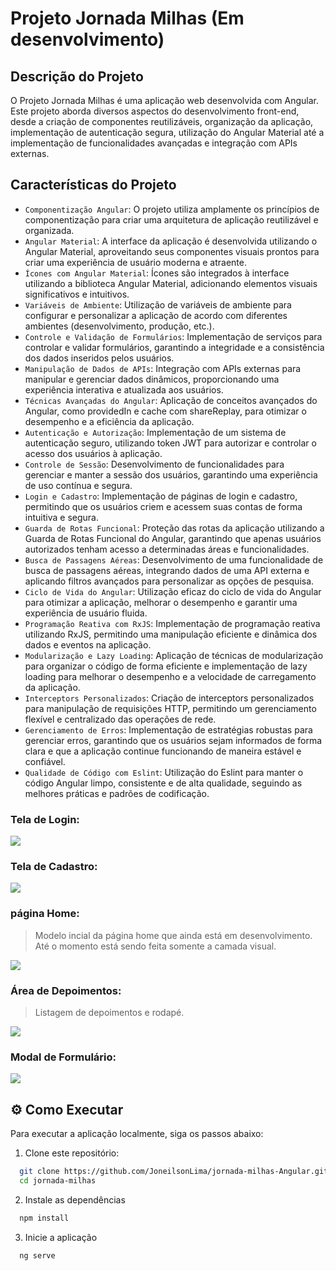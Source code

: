 # Projeto Jornada Milhas (Em desenvolvimento)


## Descrição do Projeto

O Projeto Jornada Milhas é uma aplicação web desenvolvida com Angular. Este projeto aborda diversos aspectos do desenvolvimento front-end, desde a criação de componentes reutilizáveis, organização da aplicação, implementação de autenticação segura, utilização do Angular Material até a implementação de funcionalidades avançadas e integração com APIs externas.

## Características do Projeto

- `Componentização Angular`: O projeto utiliza amplamente os princípios de componentização para criar uma arquitetura de aplicação reutilizável e organizada.
- `Angular Material`: A interface da aplicação é desenvolvida utilizando o Angular Material, aproveitando seus componentes visuais prontos para criar uma experiência de usuário moderna e atraente.
- `Ícones com Angular Material`: Ícones são integrados à interface utilizando a biblioteca Angular Material, adicionando elementos visuais significativos e intuitivos.
- `Variáveis de Ambiente`: Utilização de variáveis de ambiente para configurar e personalizar a aplicação de acordo com diferentes ambientes (desenvolvimento, produção, etc.).
- `Controle e Validação de Formulários`: Implementação de serviços para controlar e validar formulários, garantindo a integridade e a consistência dos dados inseridos pelos usuários.
- `Manipulação de Dados de APIs`: Integração com APIs externas para manipular e gerenciar dados dinâmicos, proporcionando uma experiência interativa e atualizada aos usuários.
- `Técnicas Avançadas do Angular`: Aplicação de conceitos avançados do Angular, como providedIn e cache com shareReplay, para otimizar o desempenho e a eficiência da aplicação.
- `Autenticação e Autorização`: Implementação de um sistema de autenticação seguro, utilizando token JWT para autorizar e controlar o acesso dos usuários à aplicação.
- `Controle de Sessão`: Desenvolvimento de funcionalidades para gerenciar e manter a sessão dos usuários, garantindo uma experiência de uso contínua e segura.
- `Login e Cadastro`: Implementação de páginas de login e cadastro, permitindo que os usuários criem e acessem suas contas de forma intuitiva e segura.
- `Guarda de Rotas Funcional`: Proteção das rotas da aplicação utilizando a Guarda de Rotas Funcional do Angular, garantindo que apenas usuários autorizados tenham acesso a determinadas áreas e funcionalidades.
- `Busca de Passagens Aéreas`: Desenvolvimento de uma funcionalidade de busca de passagens aéreas, integrando dados de uma API externa e aplicando filtros avançados para personalizar as opções de pesquisa.
- `Ciclo de Vida do Angular`: Utilização eficaz do ciclo de vida do Angular para otimizar a aplicação, melhorar o desempenho e garantir uma experiência de usuário fluida.
- `Programação Reativa com RxJS`: Implementação de programação reativa utilizando RxJS, permitindo uma manipulação eficiente e dinâmica dos dados e eventos na aplicação.
- `Modularização e Lazy Loading`: Aplicação de técnicas de modularização para organizar o código de forma eficiente e implementação de lazy loading para melhorar o desempenho e a velocidade de carregamento da aplicação.
- `Interceptors Personalizados`: Criação de interceptors personalizados para manipulação de requisições HTTP, permitindo um gerenciamento flexível e centralizado das operações de rede.
- `Gerenciamento de Erros`: Implementação de estratégias robustas para gerenciar erros, garantindo que os usuários sejam informados de forma clara e que a aplicação continue funcionando de maneira estável e confiável.
- `Qualidade de Código com Eslint`: Utilização do Eslint para manter o código Angular limpo, consistente e de alta qualidade, seguindo as melhores práticas e padrões de codificação.

### Tela de Login:
<img src="https://github.com/JoneilsonLima/jornada-milhas-Angular/assets/73480168/385a55d2-e09a-4b67-b40e-422bb02c6091"/>

### Tela de Cadastro:
<img src="https://github.com/JoneilsonLima/jornada-milhas-Angular/assets/73480168/89053ef7-cc10-40a1-90fd-7a63eb272679" />

### página Home:
> Modelo incial da página home que ainda está em desenvolvimento. Até o momento está sendo feita somente a camada visual.
<img src="https://github.com/JoneilsonLima/jornada-milhas-Angular/assets/73480168/3d930ea8-f4f9-4c7b-ace2-6af4a8bd6cc1"/>

### Área de Depoimentos:
> Listagem de depoimentos e rodapé.
<img src="https://github.com/JoneilsonLima/jornada-milhas-Angular/assets/73480168/1cdc21a5-10cf-4b75-b3be-eaf8d5f19c87"/>

### Modal de Formulário:
<img src="https://github.com/JoneilsonLima/jornada-milhas-Angular/assets/73480168/aabc2b7c-4388-4c31-84c8-c2aee6f15944"/>

## ⚙️ Como Executar

Para executar a aplicação localmente, siga os passos abaixo:

1. Clone este repositório:

```bash
  git clone https://github.com/JoneilsonLima/jornada-milhas-Angular.git
  cd jornada-milhas

```

2. Instale as dependências

```bash
  npm install
```

3. Inicie a aplicação

```bash
  ng serve
```
